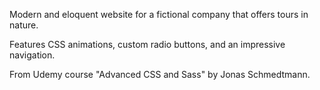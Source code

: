 Modern and eloquent website for a fictional company that offers tours in nature.

Features CSS animations, custom radio buttons, and an impressive navigation.

From Udemy course "Advanced CSS and Sass" by Jonas Schmedtmann.
